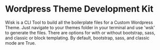 # Wordpress Theme Development Kit

Wisk is a CLI Tool to build all the boilerplate files for a Custom Wordpress Theme.  Just navigate to your themes folder in your terminal and use 'wsk' to generate the files.  There are options for with or without bootstrap, sass, and classic or block templating.  By default, bootstrap, sass, and classic mode are True.  
